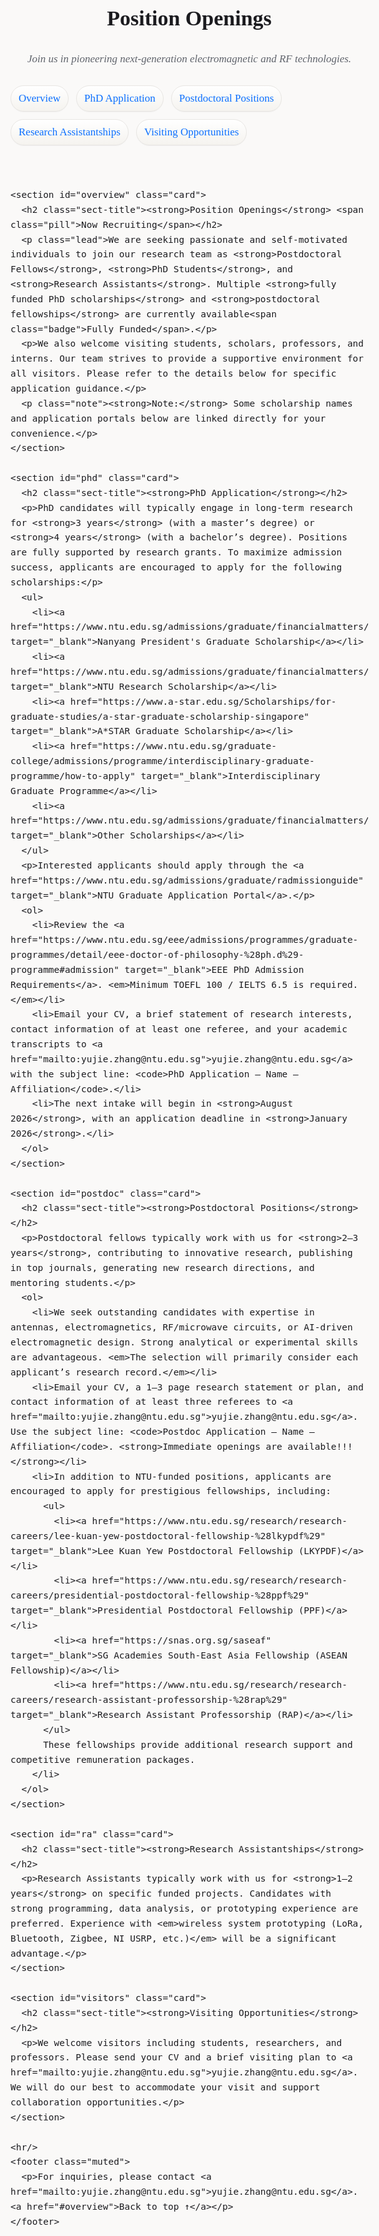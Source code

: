 <html lang="en">
<head>
  <meta charset="utf-8" />
  <meta name="viewport" content="width=device-width, initial-scale=1" />
  <title>Position Openings</title>
  <style>
    :root{
      --accent:#B3002D;
      --accent-2:#0B6FFF;
      --ink:#1b1b1f;
      --muted:#60646c;
      --bg:#faf9f8;
      --card:#f7f5f2;
      --stroke:#e8e6e3;
    }
    html,body{margin:0;padding:0;background:var(--bg);color:var(--ink);}    
    body{font-family: Georgia, "Times New Roman", Times, serif; line-height:1.65; font-size:17px;}
    .wrap{max-width:980px;margin:48px auto;padding:0 20px 80px;}

    .page-title{font-size:40px; letter-spacing:.3px; margin:0 0 8px;}
    .page-sub{color:var(--muted); margin:0 0 28px; font-style:italic;}

    .card{background:linear-gradient(180deg,#ffffff 0%, #f3f1ec 100%); border:1px solid var(--stroke); border-radius:18px; padding:28px; box-shadow:0 6px 22px rgba(0,0,0,.06);} 
    .card + .card{margin-top:22px;}

    .sect-title{margin:0 0 14px; font-size:26px; font-weight:700; color:var(--accent);} 
    .sect-title .pill{display:inline-block; margin-left:8px; font-size:17px; font-weight:700; padding:3px 10px; border-radius:999px; border:1px solid var(--accent); color:var(--accent); background:#fff;} 

    ul, ol{padding-left:22px;}
    li{margin:6px 0;}

    a{color:var(--accent-2); text-decoration:underline; text-underline-offset:2px;}
    a:hover{opacity:.85;}

    .muted{color:var(--muted);}    
    .lead{font-size:18px;}
    .note{background:#fff4f6; border:1px dashed var(--accent); padding:12px 14px; border-radius:12px;}

    .badge{display:inline-block; font-size:17px; font-weight:700; padding:4px 12px; border-radius:999px; border:1px solid var(--stroke); background:#fff; margin-left:8px;} 

    .toc{display:flex; gap:12px; flex-wrap:wrap; margin:14px 0 22px;}
    .toc a{background:linear-gradient(180deg,#ffffff 0%, #f5f3ef 100%); border:1px solid var(--stroke); border-radius:999px; padding:6px 12px; text-decoration:none; box-shadow:0 1px 0 rgba(0,0,0,.04);} 

    hr{border:0; border-top:1px solid var(--stroke); margin:24px 0;}

    @media (max-width:640px){
      .page-title{font-size:32px}
      .sect-title{font-size:22px}
    }
  </style>
</head>
<body>
  <div class="wrap">
    <header>
      <h1 class="page-title">Position Openings</h1>
      <p class="page-sub">Join us in pioneering next-generation electromagnetic and RF technologies.</p>
      <nav class="toc" aria-label="On this page">
        <a href="#overview">Overview</a>
        <a href="#phd">PhD Application</a>
        <a href="#postdoc">Postdoctoral Positions</a>
        <a href="#ra">Research Assistantships</a>
        <a href="#visitors">Visiting Opportunities</a>
      </nav>
    </header>

    <section id="overview" class="card">
      <h2 class="sect-title"><strong>Position Openings</strong> <span class="pill">Now Recruiting</span></h2>
      <p class="lead">We are seeking passionate and self-motivated individuals to join our research team as <strong>Postdoctoral Fellows</strong>, <strong>PhD Students</strong>, and <strong>Research Assistants</strong>. Multiple <strong>fully funded PhD scholarships</strong> and <strong>postdoctoral fellowships</strong> are currently available<span class="badge">Fully Funded</span>.</p>
      <p>We also welcome visiting students, scholars, professors, and interns. Our team strives to provide a supportive environment for all visitors. Please refer to the details below for specific application guidance.</p>
      <p class="note"><strong>Note:</strong> Some scholarship names and application portals below are linked directly for your convenience.</p>
    </section>

    <section id="phd" class="card">
      <h2 class="sect-title"><strong>PhD Application</strong></h2>
      <p>PhD candidates will typically engage in long-term research for <strong>3 years</strong> (with a master’s degree) or <strong>4 years</strong> (with a bachelor’s degree). Positions are fully supported by research grants. To maximize admission success, applicants are encouraged to apply for the following scholarships:</p>
      <ul>
        <li><a href="https://www.ntu.edu.sg/admissions/graduate/financialmatters/scholarships/npgs" target="_blank">Nanyang President's Graduate Scholarship</a></li>
        <li><a href="https://www.ntu.edu.sg/admissions/graduate/financialmatters/scholarships/rss" target="_blank">NTU Research Scholarship</a></li>
        <li><a href="https://www.a-star.edu.sg/Scholarships/for-graduate-studies/a-star-graduate-scholarship-singapore" target="_blank">A*STAR Graduate Scholarship</a></li>
        <li><a href="https://www.ntu.edu.sg/graduate-college/admissions/programme/interdisciplinary-graduate-programme/how-to-apply" target="_blank">Interdisciplinary Graduate Programme</a></li>
        <li><a href="https://www.ntu.edu.sg/admissions/graduate/financialmatters/scholarships" target="_blank">Other Scholarships</a></li>
      </ul>
      <p>Interested applicants should apply through the <a href="https://www.ntu.edu.sg/admissions/graduate/radmissionguide" target="_blank">NTU Graduate Application Portal</a>.</p>
      <ol>
        <li>Review the <a href="https://www.ntu.edu.sg/eee/admissions/programmes/graduate-programmes/detail/eee-doctor-of-philosophy-%28ph.d%29-programme#admission" target="_blank">EEE PhD Admission Requirements</a>. <em>Minimum TOEFL 100 / IELTS 6.5 is required.</em></li>
        <li>Email your CV, a brief statement of research interests, contact information of at least one referee, and your academic transcripts to <a href="mailto:yujie.zhang@ntu.edu.sg">yujie.zhang@ntu.edu.sg</a> with the subject line: <code>PhD Application – Name – Affiliation</code>.</li>
        <li>The next intake will begin in <strong>August 2026</strong>, with an application deadline in <strong>January 2026</strong>.</li>
      </ol>
    </section>

    <section id="postdoc" class="card">
      <h2 class="sect-title"><strong>Postdoctoral Positions</strong></h2>
      <p>Postdoctoral fellows typically work with us for <strong>2–3 years</strong>, contributing to innovative research, publishing in top journals, generating new research directions, and mentoring students.</p>
      <ol>
        <li>We seek outstanding candidates with expertise in antennas, electromagnetics, RF/microwave circuits, or AI-driven electromagnetic design. Strong analytical or experimental skills are advantageous. <em>The selection will primarily consider each applicant’s research record.</em></li>
        <li>Email your CV, a 1–3 page research statement or plan, and contact information of at least three referees to <a href="mailto:yujie.zhang@ntu.edu.sg">yujie.zhang@ntu.edu.sg</a>. Use the subject line: <code>Postdoc Application – Name – Affiliation</code>. <strong>Immediate openings are available!!!</strong></li>
        <li>In addition to NTU-funded positions, applicants are encouraged to apply for prestigious fellowships, including:
          <ul>
            <li><a href="https://www.ntu.edu.sg/research/research-careers/lee-kuan-yew-postdoctoral-fellowship-%28lkypdf%29" target="_blank">Lee Kuan Yew Postdoctoral Fellowship (LKYPDF)</a></li>
            <li><a href="https://www.ntu.edu.sg/research/research-careers/presidential-postdoctoral-fellowship-%28ppf%29" target="_blank">Presidential Postdoctoral Fellowship (PPF)</a></li>
            <li><a href="https://snas.org.sg/saseaf" target="_blank">SG Academies South-East Asia Fellowship (ASEAN Fellowship)</a></li>
            <li><a href="https://www.ntu.edu.sg/research/research-careers/research-assistant-professorship-%28rap%29" target="_blank">Research Assistant Professorship (RAP)</a></li>
          </ul>
          These fellowships provide additional research support and competitive remuneration packages.
        </li>
      </ol>
    </section>

    <section id="ra" class="card">
      <h2 class="sect-title"><strong>Research Assistantships</strong></h2>
      <p>Research Assistants typically work with us for <strong>1–2 years</strong> on specific funded projects. Candidates with strong programming, data analysis, or prototyping experience are preferred. Experience with <em>wireless system prototyping (LoRa, Bluetooth, Zigbee, NI USRP, etc.)</em> will be a significant advantage.</p>
    </section>

    <section id="visitors" class="card">
      <h2 class="sect-title"><strong>Visiting Opportunities</strong></h2>
      <p>We welcome visitors including students, researchers, and professors. Please send your CV and a brief visiting plan to <a href="mailto:yujie.zhang@ntu.edu.sg">yujie.zhang@ntu.edu.sg</a>. We will do our best to accommodate your visit and support collaboration opportunities.</p>
    </section>

    <hr/>
    <footer class="muted">
      <p>For inquiries, please contact <a href="mailto:yujie.zhang@ntu.edu.sg">yujie.zhang@ntu.edu.sg</a>. <a href="#overview">Back to top ↑</a></p>
    </footer>
  </div>
</body>
</html>

